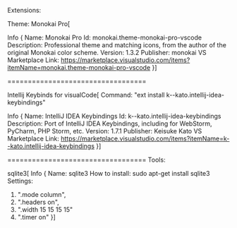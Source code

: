 Extensions:

Theme: Monokai Pro[

Info {
Name: Monokai Pro
Id: monokai.theme-monokai-pro-vscode
Description: Professional theme and matching icons, from the author of the original Monokai color scheme.
Version: 1.3.2
Publisher: monokai
VS Marketplace Link: https://marketplace.visualstudio.com/items?itemName=monokai.theme-monokai-pro-vscode
}]

==================================

Intellij Keybinds for visualCode[
Command: "ext install k--kato.intellij-idea-keybindings"

Info { 
Name: IntelliJ IDEA Keybindings
Id: k--kato.intellij-idea-keybindings
Description: Port of IntelliJ IDEA Keybindings, including for WebStorm, PyCharm, PHP Storm, etc.
Version: 1.7.1
Publisher: Keisuke Kato
VS Marketplace Link: https://marketplace.visualstudio.com/items?itemName=k--kato.intellij-idea-keybindings
}]

==================================
Tools:

sqlite3[
Info { 
Name: sqlite3
How to install: sudo apt-get install sqlite3
Settings: 
1. ".mode column",
2. ".headers on",
3. ".width 15 15 15 15"
4. ".timer on"
}]
